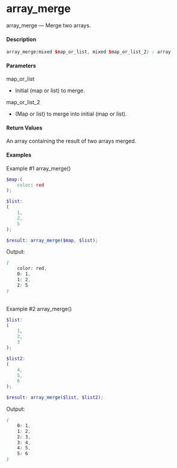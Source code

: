 # array_merge

array_merge — Merge two arrays.

#### __Description__

```scss
array_merge(mixed $map_or_list, mixed $map_or_list_2) : array
```

#### __Parameters__
map_or_list
- Initial (map or list) to merge.
  
map_or_list_2
- (Map or list) to merge into initial (map or list).

#### __Return Values__
An array containing the result of two arrays merged.


#### __Examples__
Example #1 array_merge()
```scss
$map:(
    color: red
);

$list:
(  
    1,
    2,
    5
);

$result: array_merge($map, $list);
```
Output:
```scss
(
    color: red,
    0: 1,
    1: 2,
    2: 5
)
```
\
Example #2 array_merge()
```scss
$list:
(
    1,
    2,
    3
);

$list2:
(  
    4,
    5,
    6
);

$result: array_merge($list, $list2);
```
Output:
```scss
(
    0: 1,
    1: 2,
    2: 3,
    3: 4,
    4: 5,
    5: 6
)
```